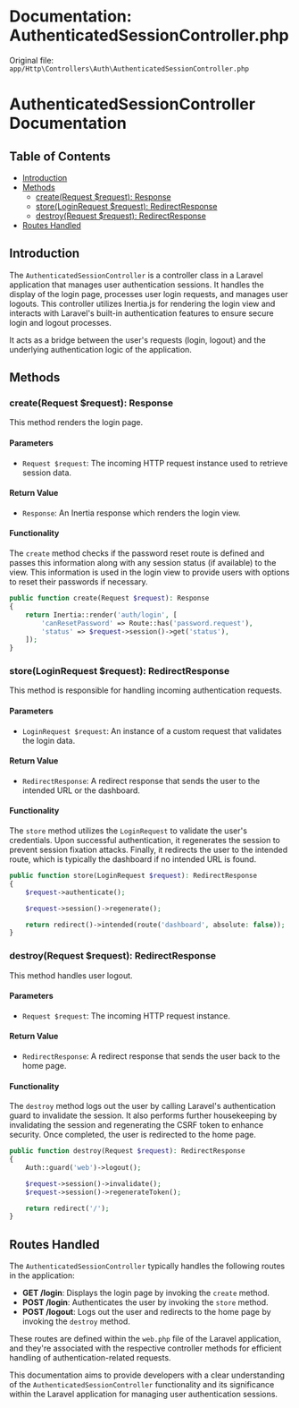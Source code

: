 # Documentation: AuthenticatedSessionController.php

Original file: `app/Http\Controllers\Auth\AuthenticatedSessionController.php`

# AuthenticatedSessionController Documentation

## Table of Contents
- [Introduction](#introduction)
- [Methods](#methods)
  - [create(Request $request): Response](#create)
  - [store(LoginRequest $request): RedirectResponse](#store)
  - [destroy(Request $request): RedirectResponse](#destroy)
- [Routes Handled](#routes-handled)

## Introduction
The `AuthenticatedSessionController` is a controller class in a Laravel application that manages user authentication sessions. It handles the display of the login page, processes user login requests, and manages user logouts. This controller utilizes Inertia.js for rendering the login view and interacts with Laravel's built-in authentication features to ensure secure login and logout processes. 

It acts as a bridge between the user's requests (login, logout) and the underlying authentication logic of the application.

## Methods

### create(Request $request): Response
This method renders the login page.

#### Parameters
- `Request $request`: The incoming HTTP request instance used to retrieve session data.

#### Return Value
- `Response`: An Inertia response which renders the login view.

#### Functionality
The `create` method checks if the password reset route is defined and passes this information along with any session status (if available) to the view. This information is used in the login view to provide users with options to reset their passwords if necessary.

```php
public function create(Request $request): Response
{
    return Inertia::render('auth/login', [
        'canResetPassword' => Route::has('password.request'),
        'status' => $request->session()->get('status'),
    ]);
}
```

### store(LoginRequest $request): RedirectResponse
This method is responsible for handling incoming authentication requests.

#### Parameters
- `LoginRequest $request`: An instance of a custom request that validates the login data.

#### Return Value
- `RedirectResponse`: A redirect response that sends the user to the intended URL or the dashboard.

#### Functionality
The `store` method utilizes the `LoginRequest` to validate the user's credentials. Upon successful authentication, it regenerates the session to prevent session fixation attacks. Finally, it redirects the user to the intended route, which is typically the dashboard if no intended URL is found.

```php
public function store(LoginRequest $request): RedirectResponse
{
    $request->authenticate();

    $request->session()->regenerate();

    return redirect()->intended(route('dashboard', absolute: false));
}
```

### destroy(Request $request): RedirectResponse
This method handles user logout.

#### Parameters
- `Request $request`: The incoming HTTP request instance.

#### Return Value
- `RedirectResponse`: A redirect response that sends the user back to the home page.

#### Functionality
The `destroy` method logs out the user by calling Laravel's authentication guard to invalidate the session. It also performs further housekeeping by invalidating the session and regenerating the CSRF token to enhance security. Once completed, the user is redirected to the home page.

```php
public function destroy(Request $request): RedirectResponse
{
    Auth::guard('web')->logout();

    $request->session()->invalidate();
    $request->session()->regenerateToken();

    return redirect('/');
}
```

## Routes Handled
The `AuthenticatedSessionController` typically handles the following routes in the application:

- **GET /login**: Displays the login page by invoking the `create` method.
- **POST /login**: Authenticates the user by invoking the `store` method.
- **POST /logout**: Logs out the user and redirects to the home page by invoking the `destroy` method.

These routes are defined within the `web.php` file of the Laravel application, and they're associated with the respective controller methods for efficient handling of authentication-related requests. 

This documentation aims to provide developers with a clear understanding of the `AuthenticatedSessionController` functionality and its significance within the Laravel application for managing user authentication sessions.